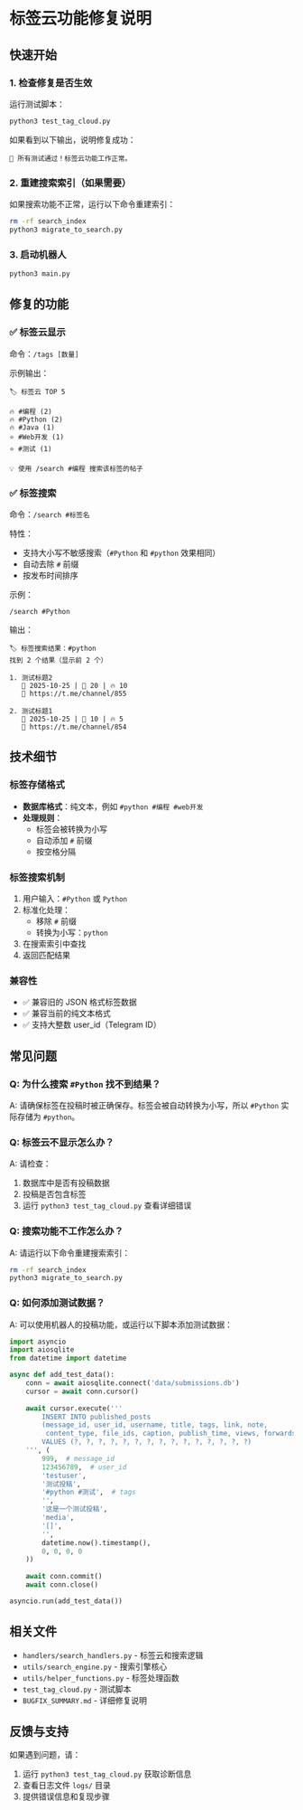 # 标签云功能修复说明

## 快速开始

### 1. 检查修复是否生效
运行测试脚本：
```bash
python3 test_tag_cloud.py
```

如果看到以下输出，说明修复成功：
```
🎉 所有测试通过！标签云功能工作正常。
```

### 2. 重建搜索索引（如果需要）
如果搜索功能不正常，运行以下命令重建索引：
```bash
rm -rf search_index
python3 migrate_to_search.py
```

### 3. 启动机器人
```bash
python3 main.py
```

## 修复的功能

### ✅ 标签云显示
命令：`/tags [数量]`

示例输出：
```
🏷️ 标签云 TOP 5

🔥 #编程 (2)
🔥 #Python (2)
🔥 #Java (1)
⭐ #Web开发 (1)
⭐ #测试 (1)

💡 使用 /search #编程 搜索该标签的帖子
```

### ✅ 标签搜索
命令：`/search #标签名`

特性：
- 支持大小写不敏感搜索（`#Python` 和 `#python` 效果相同）
- 自动去除 `#` 前缀
- 按发布时间排序

示例：
```
/search #Python
```

输出：
```
🏷️ 标签搜索结果：#python
找到 2 个结果（显示前 2 个）

1. 测试标题2
   📅 2025-10-25 | 👀 20 | 🔥 10
   🔗 https://t.me/channel/855

2. 测试标题1
   📅 2025-10-25 | 👀 10 | 🔥 5
   🔗 https://t.me/channel/854
```

## 技术细节

### 标签存储格式
- **数据库格式**：纯文本，例如 `#python #编程 #web开发`
- **处理规则**：
  - 标签会被转换为小写
  - 自动添加 `#` 前缀
  - 按空格分隔

### 标签搜索机制
1. 用户输入：`#Python` 或 `Python`
2. 标准化处理：
   - 移除 `#` 前缀
   - 转换为小写：`python`
3. 在搜索索引中查找
4. 返回匹配结果

### 兼容性
- ✅ 兼容旧的 JSON 格式标签数据
- ✅ 兼容当前的纯文本格式
- ✅ 支持大整数 user_id（Telegram ID）

## 常见问题

### Q: 为什么搜索 `#Python` 找不到结果？
A: 请确保标签在投稿时被正确保存。标签会被自动转换为小写，所以 `#Python` 实际存储为 `#python`。

### Q: 标签云不显示怎么办？
A: 请检查：
1. 数据库中是否有投稿数据
2. 投稿是否包含标签
3. 运行 `python3 test_tag_cloud.py` 查看详细错误

### Q: 搜索功能不工作怎么办？
A: 请运行以下命令重建搜索索引：
```bash
rm -rf search_index
python3 migrate_to_search.py
```

### Q: 如何添加测试数据？
A: 可以使用机器人的投稿功能，或运行以下脚本添加测试数据：
```python
import asyncio
import aiosqlite
from datetime import datetime

async def add_test_data():
    conn = await aiosqlite.connect('data/submissions.db')
    cursor = await conn.cursor()
    
    await cursor.execute('''
        INSERT INTO published_posts 
        (message_id, user_id, username, title, tags, link, note,
         content_type, file_ids, caption, publish_time, views, forwards, reactions, heat_score)
        VALUES (?, ?, ?, ?, ?, ?, ?, ?, ?, ?, ?, ?, ?, ?, ?)
    ''', (
        999,  # message_id
        123456789,  # user_id
        'testuser',
        '测试投稿',
        '#python #测试',  # tags
        '',
        '这是一个测试投稿',
        'media',
        '[]',
        '',
        datetime.now().timestamp(),
        0, 0, 0, 0
    ))
    
    await conn.commit()
    await conn.close()

asyncio.run(add_test_data())
```

## 相关文件
- `handlers/search_handlers.py` - 标签云和搜索逻辑
- `utils/search_engine.py` - 搜索引擎核心
- `utils/helper_functions.py` - 标签处理函数
- `test_tag_cloud.py` - 测试脚本
- `BUGFIX_SUMMARY.md` - 详细修复说明

## 反馈与支持
如果遇到问题，请：
1. 运行 `python3 test_tag_cloud.py` 获取诊断信息
2. 查看日志文件 `logs/` 目录
3. 提供错误信息和复现步骤

